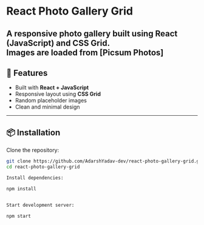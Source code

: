# React Photo Gallery Grid

A responsive photo gallery built using **React (JavaScript)** and **CSS Grid**.  
Images are loaded from [Picsum Photos]
---

## 🚀 Features
- Built with **React + JavaScript**
- Responsive layout using **CSS Grid**
- Random placeholder images
- Clean and minimal design

---

## 📦 Installation

Clone the repository:

```bash
git clone https://github.com/AdarshYadav-dev/react-photo-gallery-grid.git
cd react-photo-gallery-grid

Install dependencies:

npm install


Start development server:

npm start